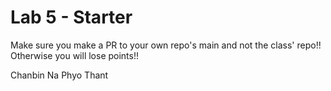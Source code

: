# Lab 5 - Starter
Make sure you make a PR to your own repo's main and not the class' repo!! Otherwise you will lose points!!

Chanbin Na
Phyo Thant